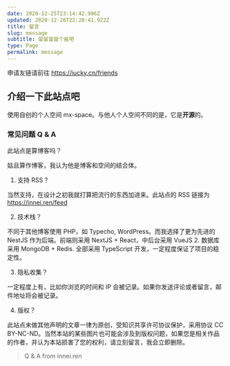 ```yaml
---
date: 2020-12-25T23:14:42.996Z
updated: 2020-12-26T22:28:41.922Z
title: 留言
slug: message
subtitle: 留留留留个盐吧
type: Page
permalink: message
---
```



申请友链请前往 https://iucky.cn/friends

## 介绍一下此站点吧

使用自创的个人空间 mx-space。与他人个人空间不同的是，它是**开源**的。

### 常见问题 Q & A

此站点是算博客吗？

姑且算作博客，我认为他是博客和空间的结合体。

1. 支持 RSS？

当然支持，在设计之初我就打算把流行的东西加进来。此站点的 RSS 链接为 https://innei.ren/feed

2. 技术栈？

不同于其他博客使用 PHP，如 Typecho, WordPress。而我选择了更为先进的 NestJS 作为后端。前端则采用 NextJS + React，中后台采用 VueJS 2. 数据库采用 MongoDB + Redis. 全部采用 TypeScript 开发，一定程度保证了项目的稳定性。

3. 隐私收集？

一定程度上有，比如你浏览的时间和 IP 会被记录。如果你发送评论或者留言，邮件地址将会被记录。

4. 版权？

此站点未做其他声明的文章一律为原创，受知识共享许可协议保护，采用协议 CC BY-NC-ND。当然本站的某些图片也可能会涉及到版权问题，如果您是相关作品的作者，并认为本站损害了您的权利，请立刻留言，我会立即删除。

> Q & A from innei.ren